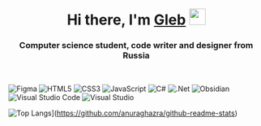 <h1 align="center">Hi there, I'm <a href=#" target="_blank">Gleb</a> 
<img src="https://github.com/blackcater/blackcater/raw/main/images/Hi.gif" height="32"/></h1>
<h3 align="center">Computer science student, code writer and designer from Russia</h3>
<br>

![Figma](https://img.shields.io/badge/figma-%23F24E1E.svg?style=for-the-badge&logo=figma&logoColor=white)
![HTML5](https://img.shields.io/badge/html5-%23E34F26.svg?style=for-the-badge&logo=html5&logoColor=white)
![CSS3](https://img.shields.io/badge/css3-%231572B6.svg?style=for-the-badge&logo=css3&logoColor=white)
![JavaScript](https://img.shields.io/badge/javascript-%23323330.svg?style=for-the-badge&logo=javascript&logoColor=%23F7DF1E)
![C#](https://img.shields.io/badge/c%23-%23239120.svg?style=for-the-badge&logo=csharp&logoColor=white)
![.Net](https://img.shields.io/badge/.NET-5C2D91?style=for-the-badge&logo=.net&logoColor=white)
![Obsidian](https://img.shields.io/badge/Obsidian-%23483699.svg?style=for-the-badge&logo=obsidian&logoColor=white)
![Visual Studio Code](https://img.shields.io/badge/Visual%20Studio%20Code-0078d7.svg?style=for-the-badge&logo=visual-studio-code&logoColor=white)
![Visual Studio](https://img.shields.io/badge/Visual%20Studio-5C2D91.svg?style=for-the-badge&logo=visual-studio&logoColor=white)

![Top Langs](https://github-readme-stats.vercel.app/api/top-langs/?username=anuraghazra&layout=compact)](https://github.com/anuraghazra/github-readme-stats)
